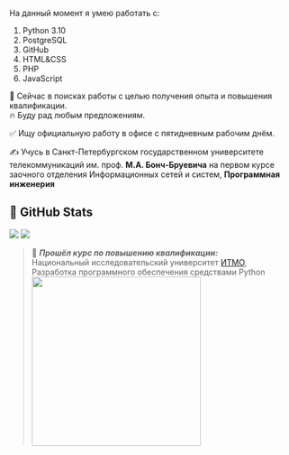 На данный момент я умею работать с:
1. Python 3.10
2. PostgreSQL
3. GitHub
4. HTML&CSS
5. PHP
6. JavaScript


&#128276; Сейчас в поисках работы с целью получения опыта и повышения квалификации.<br>
&#128293; Буду рад любым предложениям.

&#9989; Ищу официальную работу в офисе с пятидневным рабочим днём.

&#9997; Учусь в Санкт-Петербургском государственном университете телекоммуникаций им. проф. **М.А. Бонч-Бруевича** на первом курсе заочного отделения Информационных сетей и систем, **Программная инженерия**


## &#128270; GitHub Stats
<p>
  <img src = "https://github-readme-stats.vercel.app/api/top-langs/?username=BurdichxD4r&show_icons=true&hide=tcl,fortran,c,powershell,batchfile,rpc">
  <img src = "https://github-readme-stats.vercel.app/api?username=BurdichxD4r&show_icons=true&line_height=33&count_private=true">
</p>

> &#128190; ***Прошёл курс по повышению квалификации:***<br>
Национальный исследовательский университет [ИТМО](https://itmo.ru/ru/), Разработка программного обеспечения средствами Python
> <img src="https://github.com/BurdichxD4r/python_spring_work_2022/blob/master/2022-08-23-0001.jpg?raw=true" style="width: 300px; position: relative; display: flex;">